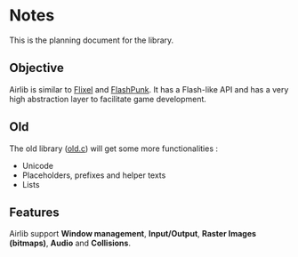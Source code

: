# Notes

This is the planning document for the library.

## Objective

Airlib is similar to [Flixel](https://flixel.org/) and [FlashPunk](http://useflashpunk.net/). It has a Flash-like API and has a very high abstraction layer to facilitate game development.

## Old

The old library ([old.c](../src/old.c)) will get some more functionalities :

- Unicode
- Placeholders,prefixes and helper texts
- Lists

## Features

Airlib support **Window management**, **Input/Output**, **Raster Images (bitmaps)**, **Audio** and  **Collisions**.


